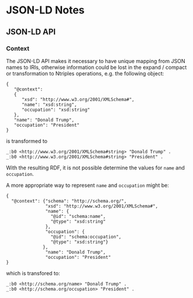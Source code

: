 # JSON-LD Notes

## JSON-LD API

### Context

The JSON-LD API makes it necessary to have unique mapping from JSON names to 
IRIs, otherwise information could be lost in the expand / compact or
transformation to Ntriples operations, e.g. the following object:

```
{
   "@context":
   {
      "xsd": "http://www.w3.org/2001/XMLSchema#",
      "name": "xsd:string",
      "occupation": "xsd:string"
   },
   "name": "Donald Trump",
   "occupation": "President"
}
```
is transformed to
```
_:b0 <http://www.w3.org/2001/XMLSchema#string> "Donald Trump" .
_:b0 <http://www.w3.org/2001/XMLSchema#string> "President" .
```

With the resulting RDF, it is not possible determine the values for
`name` and `occupation`.

A more appropriate way to represent `name` and `occupation` might be:

```
{    
  "@context": {"schema": "http://schema.org/",
               "xsd": "http://www.w3.org/2001/XMLSchema#",
               "name": {
                 "@id": "schema:name",
                 "@type": "xsd:string"
               },
               "occupation": {
                 "@id": "schema:occupation",
                 "@type": "xsd:string"}
              },
               "name": "Donald Trump",
               "occupation": "President"
}

```

which is transfored to:

```
_:b0 <http://schema.org/name> "Donald Trump" .
_:b0 <http://schema.org/occupation> "President" .
```

